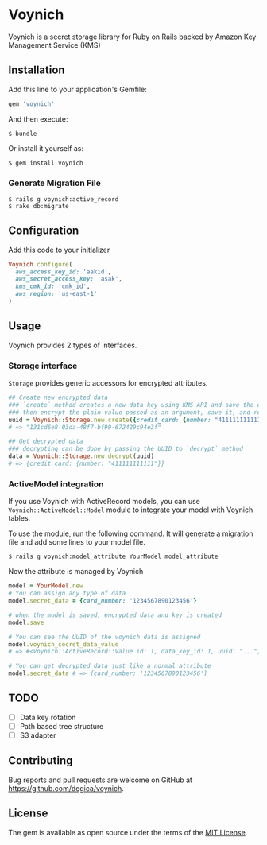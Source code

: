 # Voynich

Voynich is a secret storage library for Ruby on Rails backed by Amazon Key Management Service (KMS)

## Installation

Add this line to your application's Gemfile:

```ruby
gem 'voynich'
```

And then execute:

    $ bundle

Or install it yourself as:

    $ gem install voynich
    
### Generate Migration File

    $ rails g voynich:active_record
    $ rake db:migrate
    
## Configuration

Add this code to your initializer

```ruby
Voynich.configure(
  aws_access_key_id: 'aakid',
  aws_secret_access_key: 'asak',
  kms_cmk_id: 'cmk_id',
  aws_region: 'us-east-1'
)
```

## Usage

Voynich provides 2 types of interfaces.

### Storage interface

`Storage` provides generic accessors for encrypted attributes.

```ruby
## Create new encrypted data
### `create` method creates a new data key using KMS API and save the encrypted version of the key,
### then encrypt the plain value passed as an argument, save it, and return the UUID of the saved value
uuid = Voynich::Storage.new.create({credit_card: {number: "411111111111"}})
# => "131cd6e8-03da-48f7-bf99-672429c94e3f"

## Get decrypted data
### decrypting can be done by passing the UUID to `decrypt` method
data = Voynich::Storage.new.decrypt(uuid)
# => {credit_card: {number: "411111111111"}}
```

### ActiveModel integration

If you use Voynich with ActiveRecord models, you can use `Voynich::ActiveModel::Model` module to integrate your model with Voynich tables. 

To use the module, run the following command. It will generate a migration file and add some lines to your model file.

    $ rails g voynich:model_attribute YourModel model_attribute
    
Now the attribute is managed by Voynich

```ruby
model = YourModel.new
# You can assign any type of data
model.secret_data = {card_number: '1234567890123456'}

# when the model is saved, encrypted data and key is created
model.save

# You can see the UUID of the voynich data is assigned
model.voynich_secret_data_value
# => #<Voynich::ActiveRecord::Value id: 1, data_key_id: 1, uuid: "...", ciphertext: "{\"c\":\"chD9hCWePs+Cqg...">

# You can get decrypted data just like a normal attribute
model.secret_data # => {card_number: '1234567890123456'}
```

## TODO

- [ ] Data key rotation
- [ ] Path based tree structure
- [ ] S3 adapter

## Contributing

Bug reports and pull requests are welcome on GitHub at https://github.com/degica/voynich.

## License

The gem is available as open source under the terms of the [MIT License](http://opensource.org/licenses/MIT).
